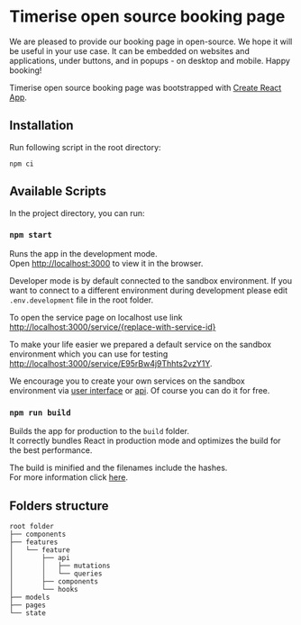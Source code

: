 # Timerise open source booking page

We are pleased to provide our booking page in open-source. We hope it will be useful in your use case. It can be embedded on websites and applications, under buttons, and in popups - on desktop and mobile. Happy booking!

Timerise open source booking page was bootstrapped with [Create React App](https://github.com/facebook/create-react-app).

## Installation

Run following script in the root directory:

```
npm ci
```

## Available Scripts

In the project directory, you can run:

### `npm start`

Runs the app in the development mode.\
Open [http://localhost:3000](http://localhost:3000) to view it in the browser.

Developer mode is by default connected to the sandbox environment. If you want to connect to a different environment during development please edit `.env.development` file in the root folder.

To open the service page on localhost use link [http://localhost:3000/service/{replace-with-service-id}](http://localhost:3000/service/{replace-with-service-id})

To make your life easier we prepared a default service on the sandbox environment which you can use for testing [http://localhost:3000/service/E95rBw4j9Thhts2vzY1Y](http://localhost:3000/service/E95rBw4j9Thhts2vzY1Y).

We encourage you to create your own services on the sandbox environment via [user interface](https://sandbox.timerise.io/) or [api](https://studio.apollographql.com/public/TIMERISE-API/explorer?variant=sandbox). Of course you can do it for free.

### `npm run build`

Builds the app for production to the `build` folder.\
It correctly bundles React in production mode and optimizes the build for the best performance.

The build is minified and the filenames include the hashes.\
For more information click [here](https://create-react-app.dev/docs/production-build/).

## Folders structure

```
root folder
├── components
├── features
│   └── feature
│       ├── api
│       │   ├── mutations
│       │   └── queries
│       ├── components
│       └── hooks
├── models
├── pages
└── state
```
